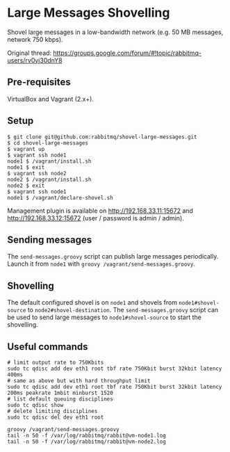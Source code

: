 # Large Messages Shovelling

Shovel large messages in a low-bandwidth network (e.g. 50 MB messages, network 750 kbps).

Original thread: https://groups.google.com/forum/#!topic/rabbitmq-users/rv0vj30dnY8

## Pre-requisites

VirtualBox and Vagrant (2.x+).

## Setup

```
$ git clone git@github.com:rabbitmq/shovel-large-messages.git
$ cd shovel-large-messages
$ vagrant up
$ vagrant ssh node1
node1 $ /vagrant/install.sh
node1 $ exit
$ vagrant ssh node2
node2 $ /vagrant/install.sh
node2 $ exit
$ vagrant ssh node1
node1 $ /vagrant/declare-shovel.sh
```

Management plugin is available on http://192.168.33.11:15672 and http://192.168.33.12:15672 (user / password is admin / admin).

## Sending messages

The `send-messages.groovy` script can publish large messages periodically. Launch it from `node1` with `groovy /vagrant/send-messages.groovy`.

## Shovelling

The default configured shovel is on `node1` and shovels from `node1#shovel-source` to `node2#shovel-destination`. The `send-messages.groovy` script can be used to send large messages to `node1#shovel-source` to start the shovelling.

## Useful commands

```
# limit output rate to 750Kbits
sudo tc qdisc add dev eth1 root tbf rate 750Kbit burst 32kbit latency 400ms
# same as above but with hard throughput limit
sudo tc qdisc add dev eth1 root tbf rate 750Kbit burst 32kbit latency 200ms peakrate 1mbit minburst 1520
# list default queuing disciplines
sudo tc qdisc show
# delete limiting disciplines
sudo tc qdisc del dev eth1 root

groovy /vagrant/send-messages.groovy
tail -n 50 -f /var/log/rabbitmq/rabbit@vm-node1.log
tail -n 50 -f /var/log/rabbitmq/rabbit@vm-node2.log
```
